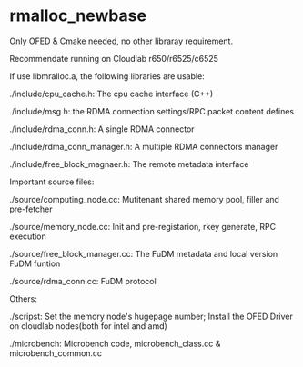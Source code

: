 # rmalloc_newbase


Only OFED & Cmake needed, no other libraray requirement.

Recommendate running on Cloudlab r650/r6525/c6525

If use libmralloc.a, the following libraries are usable:

./include/cpu_cache.h: The cpu cache interface (C++)

./include/msg.h: the RDMA connection settings/RPC packet content defines

./include/rdma_conn.h: A single RDMA connector

./include/rdma_conn_manager.h: A multiple RDMA connectors manager

./include/free_block_magnaer.h: The remote metadata interface


Important source files:

./source/computing_node.cc: Mutitenant shared memory pool, filler and pre-fetcher

./source/memory_node.cc: Init and pre-registarion, rkey generate, RPC execution

./source/free_block_manager.cc: The FuDM metadata and local version FuDM funtion

./source/rdma_conn.cc: FuDM protocol


Others:

./scripst: Set the memory node's hugepage number; Install the OFED Driver on cloudlab nodes(both for intel and amd)

./microbench: Microbench code, microbench_class.cc & microbench_common.cc

